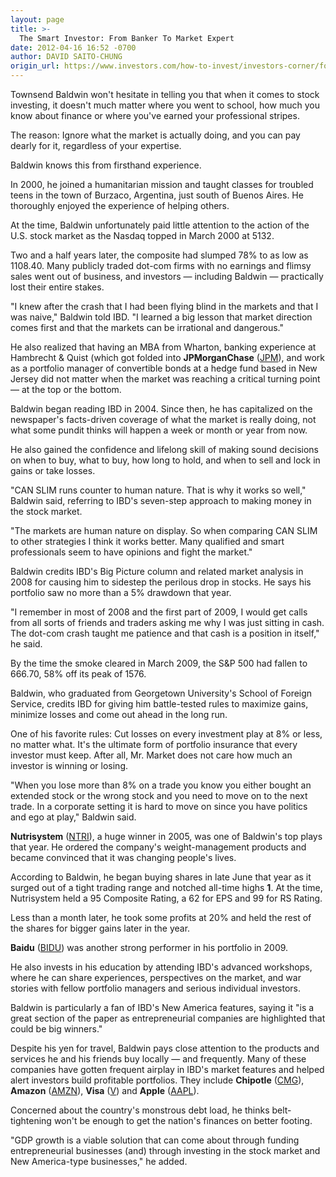 ```yaml
---
layout: page
title: >-
  The Smart Investor: From Banker To Market Expert
date: 2012-04-16 16:52 -0700
author: DAVID SAITO-CHUNG
origin_url: https://www.investors.com/how-to-invest/investors-corner/former-banker-uses-ibd-to-track-market
---
```





Townsend Baldwin won't hesitate in telling you that when it comes to stock investing, it doesn't much matter where you went to school, how much you know about finance or where you've earned your professional stripes.


The reason: Ignore what the market is actually doing, and you can pay dearly for it, regardless of your expertise.


Baldwin knows this from firsthand experience.


In 2000, he joined a humanitarian mission and taught classes for troubled teens in the town of Burzaco, Argentina, just south of Buenos Aires. He thoroughly enjoyed the experience of helping others.


At the time, Baldwin unfortunately paid little attention to the action of the U.S. stock market as the Nasdaq topped in March 2000 at 5132.


Two and a half years later, the composite had slumped 78% to as low as 1108.40. Many publicly traded dot-com firms with no earnings and flimsy sales went out of business, and investors — including Baldwin — practically lost their entire stakes.


"I knew after the crash that I had been flying blind in the markets and that I was naive," Baldwin told IBD. "I learned a big lesson that market direction comes first and that the markets can be irrational and dangerous."


He also realized that having an MBA from Wharton, banking experience at Hambrecht & Quist (which got folded into **JPMorganChase** ([JPM](https://research.investors.com/quote.aspx?symbol=JPM)), and work as a portfolio manager of convertible bonds at a hedge fund based in New Jersey did not matter when the market was reaching a critical turning point — at the top or the bottom.


Baldwin began reading IBD in 2004. Since then, he has capitalized on the newspaper's facts-driven coverage of what the market is really doing, not what some pundit thinks will happen a week or month or year from now.


He also gained the confidence and lifelong skill of making sound decisions on when to buy, what to buy, how long to hold, and when to sell and lock in gains or take losses.


"CAN SLIM runs counter to human nature. That is why it works so well," Baldwin said, referring to IBD's seven-step approach to making money in the stock market.


"The markets are human nature on display. So when comparing CAN SLIM to other strategies I think it works better. Many qualified and smart professionals seem to have opinions and fight the market."


Baldwin credits IBD's Big Picture column and related market analysis in 2008 for causing him to sidestep the perilous drop in stocks. He says his portfolio saw no more than a 5% drawdown that year.


"I remember in most of 2008 and the first part of 2009, I would get calls from all sorts of friends and traders asking me why I was just sitting in cash. The dot-com crash taught me patience and that cash is a position in itself," he said.


By the time the smoke cleared in March 2009, the S&P 500 had fallen to 666.70, 58% off its peak of 1576.


Baldwin, who graduated from Georgetown University's School of Foreign Service, credits IBD for giving him battle-tested rules to maximize gains, minimize losses and come out ahead in the long run.


One of his favorite rules: Cut losses on every investment play at 8% or less, no matter what. It's the ultimate form of portfolio insurance that every investor must keep. After all, Mr. Market does not care how much an investor is winning or losing.


"When you lose more than 8% on a trade you know you either bought an extended stock or the wrong stock and you need to move on to the next trade. In a corporate setting it is hard to move on since you have politics and ego at play," Baldwin said.


**Nutrisystem** ([NTRI](https://research.investors.com/quote.aspx?symbol=NTRI)), a huge winner in 2005, was one of Baldwin's top plays that year. He ordered the company's weight-management products and became convinced that it was changing people's lives.


According to Baldwin, he began buying shares in late June that year as it surged out of a tight trading range and notched all-time highs **1**. At the time, Nutrisystem held a 95 Composite Rating, a 62 for EPS and 99 for RS Rating.


Less than a month later, he took some profits at 20% and held the rest of the shares for bigger gains later in the year.


**Baidu** ([BIDU](https://research.investors.com/quote.aspx?symbol=BIDU)) was another strong performer in his portfolio in 2009.


He also invests in his education by attending IBD's advanced workshops, where he can share experiences, perspectives on the market, and war stories with fellow portfolio managers and serious individual investors.


Baldwin is particularly a fan of IBD's New America features, saying it "is a great section of the paper as entrepreneurial companies are highlighted that could be big winners."


Despite his yen for travel, Baldwin pays close attention to the products and services he and his friends buy locally — and frequently. Many of these companies have gotten frequent airplay in IBD's market features and helped alert investors build profitable portfolios. They include **Chipotle** ([CMG](https://research.investors.com/quote.aspx?symbol=CMG)), **Amazon** ([AMZN](https://research.investors.com/quote.aspx?symbol=AMZN)), **Visa** ([V](https://research.investors.com/quote.aspx?symbol=V)) and **Apple** ([AAPL](https://research.investors.com/quote.aspx?symbol=AAPL)).


Concerned about the country's monstrous debt load, he thinks belt-tightening won't be enough to get the nation's finances on better footing.


"GDP growth is a viable solution that can come about through funding entrepreneurial businesses (and) through investing in the stock market and New America-type businesses," he added.




